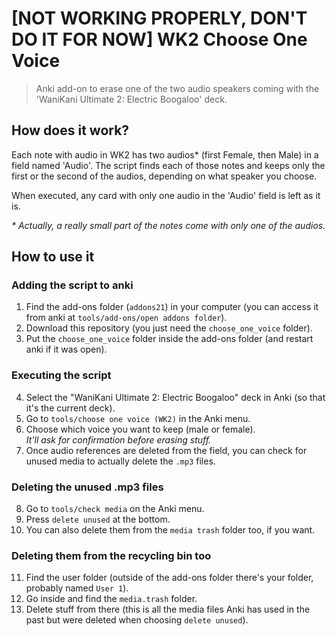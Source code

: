 # [NOT WORKING PROPERLY, DON'T DO IT FOR NOW] WK2 Choose One Voice
> Anki add-on to erase one of the two audio speakers coming with the 'WaniKani Ultimate 2: Electric Boogaloo' deck.

## How does it work?
Each note with audio in WK2 has two audios* (first Female, then Male) in a field named 'Audio'.
The script finds each of those notes and keeps only the first or the second of the audios, depending on what speaker you choose.

When executed, any card with only one audio in the 'Audio' field is left as it is.

_* Actually, a really small part of the notes come with only one of the audios._

## How to use it
### Adding the script to anki
1. Find the add-ons folder (```addons21```) in your computer (you can access it from anki at ```tools/add-ons/open addons folder```).
2. Download this repository (you just need the ```choose_one_voice``` folder).
3. Put the ```choose_one_voice``` folder inside the add-ons folder (and restart anki if it was open).

### Executing the script
4. Select the "WaniKani Ultimate 2: Electric Boogaloo" deck in Anki (so that it's the current deck).
5. Go to ```tools/choose one voice (WK2)``` in the Anki menu.
6. Choose which voice you want to keep (male or female).  
_It'll ask for confirmation before erasing stuff._
7. Once audio references are deleted from the field, you can check for unused media to actually delete the ```.mp3``` files.

### Deleting the unused .mp3 files
8. Go to ```tools/check media``` on the Anki menu.
9. Press ```delete unused``` at the bottom.
10. You can also delete them from the ```media trash``` folder too, if you want.

### Deleting them from the recycling bin too
11. Find the user folder (outside of the add-ons folder there's your folder, probably named ```User 1```).
12. Go inside and find the ```media.trash``` folder.
13. Delete stuff from there (this is all the media files Anki has used in the past but were deleted when choosing ```delete unused```).
